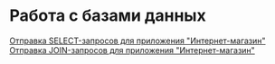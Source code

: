 # Работа с базами данных
[Отправка SELECT-запросов для приложения "Интернет-магазин"](https://docs.google.com/spreadsheets/d/1UULppd_xIWSwLxPhrZivg51gROwK2zwEjtJU0wRulrI/edit#gid=0)<br>
[Отправка JOIN-запросов для приложения "Интернет-магазин"](https://docs.google.com/spreadsheets/d/1A1TmDOXhPeMWvx411BCQuLVY1eno6fmWIdJpLmB7yUA/edit#gid=0)
